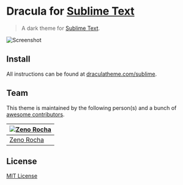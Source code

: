 # Dracula for [Sublime Text](http://sublimetext.com)

> A dark theme for [Sublime Text](http://sublimetext.com).

![Screenshot](https://draculatheme.com/assets/img/screenshots/sublime.png)

## Install

All instructions can be found at [draculatheme.com/sublime](https://draculatheme.com/sublime).

## Team

This theme is maintained by the following person(s) and a bunch of [awesome contributors](https://github.com/dracula/atom/graphs/contributors).

[![Zeno Rocha](https://avatars2.githubusercontent.com/u/398893?v=3&s=70)](https://github.com/zenorocha) |
--- |
[Zeno Rocha](https://github.com/zenorocha) |

## License

[MIT License](./LICENSE)
